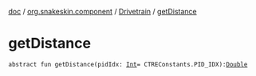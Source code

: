 [doc](../../index.md) / [org.snakeskin.component](../index.md) / [Drivetrain](index.md) / [getDistance](./get-distance.md)

# getDistance

`abstract fun getDistance(pidIdx: `[`Int`](https://kotlinlang.org/api/latest/jvm/stdlib/kotlin/-int/index.html)` = CTREConstants.PID_IDX): `[`Double`](https://kotlinlang.org/api/latest/jvm/stdlib/kotlin/-double/index.html)